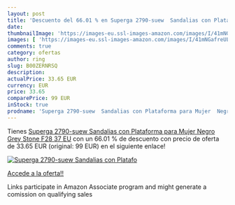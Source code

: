 ```yaml
---
layout: post
title: 'Descuento del 66.01 % en Superga 2790-suew  Sandalias con Platafo'
date: 
thumbnailImage: 'https://images-eu.ssl-images-amazon.com/images/I/41mNGafreUL._SL200_.jpg'
images: [ 'https://images-eu.ssl-images-amazon.com/images/I/41mNGafreUL._SL200_.jpg' ]
comments: true
category: ofertas
author: ring
slug: B00ZERNRSQ
description:
actualPrice: 33.65 EUR
currency: EUR
price: 33.65
comparePrice: 99 EUR
inStock: true
prodname: 'Superga 2790-suew  Sandalias con Plataforma para Mujer  Negro  Grey Stone F28   37 EU'
---
```


Tienes [Superga 2790-suew  Sandalias con Plataforma para Mujer  Negro  Grey Stone F28   37 EU](https://www.amazon.es/dp/B00ZERNRSQ/?tag=tolees-21) con un 66.01 % de descuento con precio de oferta de 33.65 EUR (original: 99 EUR) en el siguiente enlace!

[![Superga 2790-suew  Sandalias con Platafo](https://images-eu.ssl-images-amazon.com/images/I/41mNGafreUL._SL200_.jpg)](https://www.amazon.es/dp/B00ZERNRSQ/?tag=tolees-21)

[Accede a la oferta!!](https://www.amazon.es/dp/B00ZERNRSQ/?tag=tolees-21)

Links participate in Amazon Associate program and might generate a comission on qualifying sales


